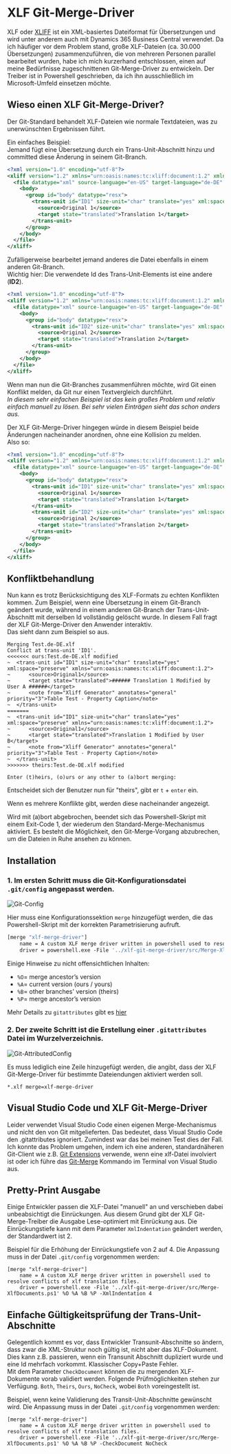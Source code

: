 # XLF Git-Merge-Driver 

XLF oder [XLIFF](https://en.wikipedia.org/wiki/XLIFF) ist ein XML-basiertes Dateiformat für Übersetzungen und wird unter anderem auch mit Dynamics 365 Business Central verwendet.
Da ich häufiger vor dem Problem stand, große XLF-Dateien (ca. 30.000 Übersetzungen) zusammenzuführen, die von mehreren Personen parallel bearbeitet wurden, habe ich mich kurzerhand entschlossen, einen auf meine Bedürfnisse zugeschnittenen Git-Merge-Driver zu entwickeln. Der Treiber ist in Powershell geschrieben, da ich ihn ausschließlich im Microsoft-Umfeld einsetzen möchte.

## Wieso einen XLF Git-Merge-Driver?   
Der Git-Standard behandelt XLF-Dateien wie normale Textdateien, was zu unerwünschten Ergebnissen führt.

Ein einfaches Beispiel:   
Jemand fügt eine Übersetzung durch ein Trans-Unit-Abschnitt hinzu und committed diese Änderung in seinem Git-Branch.
``` Xml
<?xml version="1.0" encoding="utf-8"?>
<xliff version="1.2" xmlns="urn:oasis:names:tc:xliff:document:1.2" xmlns:xsi="http://www.w3.org/2001/XMLSchema-instance" xsi:schemaLocation="urn:oasis:names:tc:xliff:document:1.2 xliff-core-1.2-transitional.xsd">
  <file datatype="xml" source-language="en-US" target-language="de-DE" >
    <body>
      <group id="body" datatype="resx">
        <trans-unit id="ID1" size-unit="char" translate="yes" xml:space="preserve">
          <source>Original 1</source>
          <target state="translated">Translation 1</target>
        </trans-unit>     
      </group>
    </body>
  </file>
</xliff>
```

Zufälligerweise bearbeitet jemand anderes die Datei ebenfalls in einem anderen Git-Branch.   
Wichtig hier: Die verwendete Id des Trans-Unit-Elements ist eine andere (**ID2**).
``` Xml
<?xml version="1.0" encoding="utf-8"?>
<xliff version="1.2" xmlns="urn:oasis:names:tc:xliff:document:1.2" xmlns:xsi="http://www.w3.org/2001/XMLSchema-instance" xsi:schemaLocation="urn:oasis:names:tc:xliff:document:1.2 xliff-core-1.2-transitional.xsd">
  <file datatype="xml" source-language="en-US" target-language="de-DE" >
    <body>
      <group id="body" datatype="resx">
        <trans-unit id="ID2" size-unit="char" translate="yes" xml:space="preserve">
          <source>Original 2</source>
          <target state="translated">Translation 2</target>
        </trans-unit>     
      </group>
    </body>
  </file>
</xliff>
```

Wenn man nun die Git-Branches zusammenführen möchte, wird Git einen Konflikt melden, da Git nur einen Textvergleich durchführt.   
_In diesem sehr einfachen Beispiel ist das kein großes Problem und relativ einfach manuell zu lösen. Bei sehr vielen Einträgen sieht das schon anders aus._


Der XLF Git-Merge-Driver hingegen würde in diesem Beispiel beide Änderungen nacheinander anordnen, ohne eine Kollision zu melden.   
Also so:
``` Xml
<?xml version="1.0" encoding="utf-8"?>
<xliff version="1.2" xmlns="urn:oasis:names:tc:xliff:document:1.2" xmlns:xsi="http://www.w3.org/2001/XMLSchema-instance" xsi:schemaLocation="urn:oasis:names:tc:xliff:document:1.2 xliff-core-1.2-transitional.xsd">
  <file datatype="xml" source-language="en-US" target-language="de-DE" >
    <body>
      <group id="body" datatype="resx">
        <trans-unit id="ID1" size-unit="char" translate="yes" xml:space="preserve">
          <source>Original 1</source>
          <target state="translated">Translation 1</target>
        </trans-unit>  
        <trans-unit id="ID2" size-unit="char" translate="yes" xml:space="preserve">
          <source>Original 2</source>
          <target state="translated">Translation 2</target>
        </trans-unit>    
      </group>
    </body>
  </file>
</xliff>
```

## Konfliktbehandlung
Nun kann es trotz Berücksichtigung des XLF-Formats zu echten Konflikten kommen. 
Zum Beispiel, wenn eine Übersetzung in einem Git-Branch geändert wurde, während in einem anderen Git-Branch der Trans-Unit-Abschnitt mit derselben Id vollständig gelöscht wurde. In diesem Fall fragt der XLF Git-Merge-Driver den Anwender interaktiv.  
Das sieht dann zum Beispiel so aus.

```
Merging Test.de-DE.xlf
Conflict at trans-unit 'ID1'.
<<<<<<< ours:Test.de-DE.xlf modified
~  <trans-unit id="ID1" size-unit="char" translate="yes" xml:space="preserve" xmlns="urn:oasis:names:tc:xliff:document:1.2">
~      <source>Original1</source>
~      <target state="translated">###### Translation 1 Modified by User A ######</target>
~      <note from="Xliff Generator" annotates="general" priority="3">Table Test - Property Caption</note>
~  </trans-unit>
=======
~  <trans-unit id="ID1" size-unit="char" translate="yes" xml:space="preserve" xmlns="urn:oasis:names:tc:xliff:document:1.2">
~      <source>Original1</source>
~      <target state="translated">Translation 1 Modified by User B</target>
~      <note from="Xliff Generator" annotates="general" priority="3">Table Test - Property Caption</note>
~  </trans-unit>
>>>>>>> theirs:Test.de-DE.xlf modified

Enter (t)heirs, (o)urs or any other to (a)bort merging:
```
Entscheidet sich der Benutzer nun für "theirs", gibt er `t` + `enter` ein.

Wenn es mehrere Konflikte gibt, werden diese nacheinander angezeigt. 

Wird mit (a)bort abgebrochen, beendet sich das Powershell-Skript mit einem Exit-Code 1, der wiederum den Standard-Merge-Mechanismus aktiviert. Es besteht die Möglichkeit, den Git-Merge-Vorgang abzubrechen, um die Dateien in Ruhe ansehen zu können.


## Installation

### 1. Im ersten Schritt muss die Git-Konfigurationsdatei `.git/config` angepasst werden.

![Git-Config](./img/git_config.png)

Hier muss eine Konfigurationssektion `merge` hinzugefügt werden, die das Powershell-Skript mit der korrekten Parametrisierung aufruft.

``` Dockerfile
[merge "xlf-merge-driver"]
	name = A custom XLF merge driver written in powershell used to resolve conflicts of xlf translation files.
	driver = powershell.exe -File '../xlf-git-merge-driver/src/Merge-XlfDocuments.ps1' %O %A %B %P
```

Einige Hinweise zu nicht offensichtlichen Inhalten:
- `%O`= merge ancestor’s version  
- `%A`= current version  (ours / yours)
- `%B`= other branches' version (theirs)
- `%P`= merge ancestor’s version

Mehr Details zu `gitattributes` gibt es [hier](https://git-scm.com/docs/gitattributes)

### 2. Der zweite Schritt ist die Erstellung einer `.gitattributes` Datei im Wurzelverzeichnis.
![Git-AttributedConfig](./img/git_attributes.png)

Es muss lediglich eine Zeile hinzugefügt werden, die angibt, dass der XLF Git-Merge-Driver für bestimmte Dateiendungen aktiviert werden soll.

```
*.xlf merge=xlf-merge-driver
```

## Visual Studio Code und XLF Git-Merge-Driver
Leider verwendet Visual Studio Code einen eigenen Merge-Mechanismus und nicht den von Git mitgelieferten. Das bedeutet, dass Visual Studio Code den .gitattributes ignoriert. Zumindest war das bei meinen Test dies der Fall.   
Ich konnte das Problem umgehen, indem ich eine anderen, standardnäheren Git-Client wie z.B. [Git Extensions](https://gitextensions.github.io/) verwende, wenn eine xlf-Datei involviert ist oder ich führe das [Git-Merge](https://git-scm.com/docs/git-merge) Kommando im Terminal von Visual Studio aus.


## Pretty-Print Ausgabe

Einige Entwickler passen die XLF-Datei "manuell" an und verschieben dabei unbeabsichtigt die Einrückungen. Aus diesem Grund gibt der XLF Git-Merge-Treiber die Ausgabe Lese-optimiert mit Einrückung aus. Die Einrückungstiefe kann mit dem Parameter `XmlIndentation` geändert werden, der Standardwert ist 2.

Beispiel für die Erhöhung der Einrückungstiefe von 2 auf 4. Die Anpassung muss in der Datei `.git/config` vorgenommen werden:
```
[merge "xlf-merge-driver"]
	name = A custom XLF merge driver written in powershell used to resolve conflicts of xlf translation files.
	driver = powershell.exe -File '../xlf-git-merge-driver/src/Merge-XlfDocuments.ps1' %O %A %B %P -XmlIndentation 4
```  

## Einfache Gültigkeitsprüfung der Trans-Unit-Abschnitte
Gelegentlich kommt es vor, dass Entwickler Transunit-Abschnitte so ändern, dass zwar die XML-Struktur noch gültig ist, nicht aber das XLF-Dokument.
Dies kann z.B. passieren, wenn ein Transunit Abschnitt dupliziert wurde und eine Id mehrfach vorkommt. Klassischer Copy+Paste Fehler.   
Mit dem Parameter `CheckDocument` können die zu mergenden XLF-Dokumente vorab validiert werden. Folgende Prüfmöglichkeiten stehen zur Verfügung. `Both`, `Theirs`, `Ours`, `NoCheck`, wobei `Both` voreingestellt ist.

Beispiel, wenn keine Validierung des Transit-Unit-Abschnitte gewünscht wird. Die Anpassung muss in der Datei `.git/config` vorgenommen werden:

```
[merge "xlf-merge-driver"]
	name = A custom XLF merge driver written in powershell used to resolve conflicts of xlf translation files.
	driver = powershell.exe -File '../xlf-git-merge-driver/src/Merge-XlfDocuments.ps1' %O %A %B %P -CheckDocument NoCheck
```  